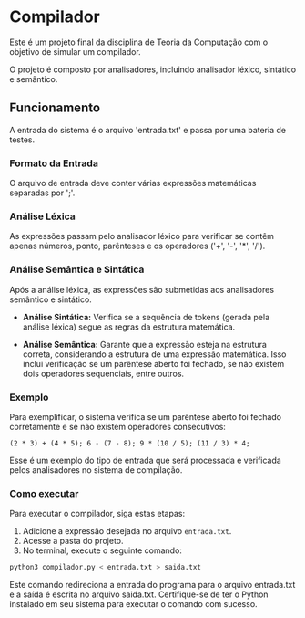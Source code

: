 # Compilador

Este é um projeto final da disciplina de Teoria da Computação com o objetivo de simular um compilador.

O projeto é composto por analisadores, incluindo analisador léxico, sintático e semântico.

## Funcionamento

A entrada do sistema é o arquivo 'entrada.txt' e passa por uma bateria de testes.

### Formato da Entrada

O arquivo de entrada deve conter várias expressões matemáticas separadas por ';'.

### Análise Léxica

As expressões passam pelo analisador léxico para verificar se contêm apenas números, ponto, parênteses e os operadores ('+', '-', '*', '/').

### Análise Semântica e Sintática

Após a análise léxica, as expressões são submetidas aos analisadores semântico e sintático.

- **Análise Sintática:** Verifica se a sequência de tokens (gerada pela análise léxica) segue as regras da estrutura matemática.
  
- **Análise Semântica:** Garante que a expressão esteja na estrutura correta, considerando a estrutura de uma expressão matemática. Isso inclui verificação se um parêntese aberto foi fechado, se não existem dois operadores sequenciais, entre outros.

### Exemplo

Para exemplificar, o sistema verifica se um parêntese aberto foi fechado corretamente e se não existem operadores consecutivos:

```text
(2 * 3) + (4 * 5); 6 - (7 - 8); 9 * (10 / 5); (11 / 3) * 4;
```

Esse é um exemplo do tipo de entrada que será processada e verificada pelos analisadores no sistema de compilação.

### Como executar

Para executar o compilador, siga estas etapas:

1. Adicione a expressão desejada no arquivo `entrada.txt`.
2. Acesse a pasta do projeto.
3. No terminal, execute o seguinte comando:

```bash
python3 compilador.py < entrada.txt > saida.txt
```

Este comando redireciona a entrada do programa para o arquivo entrada.txt e a saída é escrita no arquivo saida.txt. Certifique-se de ter o Python instalado em seu sistema para executar o comando com sucesso.